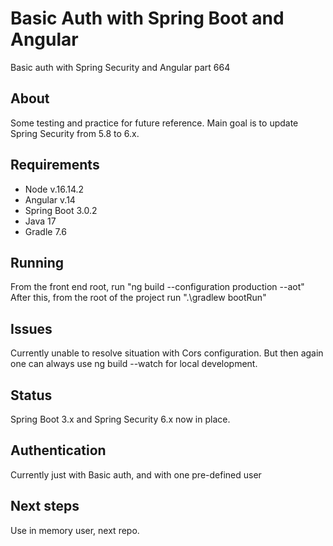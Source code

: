 # Basic Auth with Spring Boot and Angular
Basic auth with Spring Security and Angular part 664

## About
Some testing and practice for future reference. Main goal is to update Spring Security from 5.8 to 6.x.

## Requirements
- Node v.16.14.2
- Angular v.14
- Spring Boot 3.0.2
- Java 17
- Gradle 7.6

## Running
From the front end root, run "ng build --configuration production --aot"
After this, from the root of the project run ".\gradlew bootRun"

## Issues
Currently unable to resolve situation with Cors configuration. But then again one can always use ng build --watch for local development.

## Status
Spring Boot 3.x and Spring Security 6.x now in place. 

## Authentication
Currently just with Basic auth, and with one pre-defined user

## Next steps
Use in memory user, next repo.
